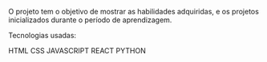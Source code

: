 O projeto tem o objetivo de mostrar as habilidades adquiridas, 
e os projetos inicializados durante o período de aprendizagem. 

Tecnologias usadas:

HTML
CSS
JAVASCRIPT
REACT
PYTHON
